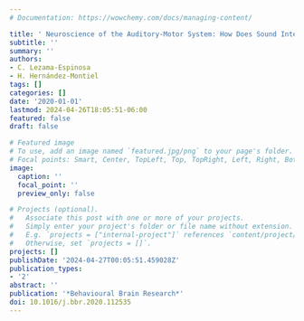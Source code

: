 ```yaml
---
# Documentation: https://wowchemy.com/docs/managing-content/

title: ' Neuroscience of the Auditory-Motor System: How Does Sound Interact with Movement? '
subtitle: ''
summary: ''
authors:
- C. Lezama-Espinosa
- H. Hernández-Montiel
tags: []
categories: []
date: '2020-01-01'
lastmod: 2024-04-26T18:05:51-06:00
featured: false
draft: false

# Featured image
# To use, add an image named `featured.jpg/png` to your page's folder.
# Focal points: Smart, Center, TopLeft, Top, TopRight, Left, Right, BottomLeft, Bottom, BottomRight.
image:
  caption: ''
  focal_point: ''
  preview_only: false

# Projects (optional).
#   Associate this post with one or more of your projects.
#   Simply enter your project's folder or file name without extension.
#   E.g. `projects = ["internal-project"]` references `content/project/deep-learning/index.md`.
#   Otherwise, set `projects = []`.
projects: []
publishDate: '2024-04-27T00:05:51.459028Z'
publication_types:
- '2'
abstract: ''
publication: '*Behavioural Brain Research*'
doi: 10.1016/j.bbr.2020.112535
---
```

